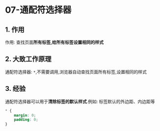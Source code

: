 # 07-通配符选择器

## 1. 作用

作用: 查找页面**所有标签,给所有标签设置相同的样式**

## 2. 大致工作原理

通配符选择器: `*`,不需要调用,浏览器自动查找页面所有标签,设置相同的样式

## 3. 经验

通配符选择器可以用于**清除标签的默认样式**.例如: 标签默认的外边距、内边距等

```css
* {
    margin: 0;
    padding: 0;
}
```